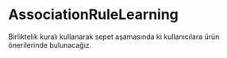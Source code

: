 # AssociationRuleLearning
Birliktelik kuralı kullanarak sepet aşamasında ki kullanıcılara ürün önerilerinde bulunacağız.
